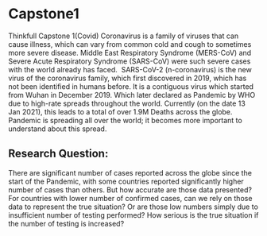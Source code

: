 # Capstone1
Thinkfull Capstone 1(Covid)
Coronavirus is a family of viruses that can cause illness, which can vary from common cold and cough to sometimes more severe disease. Middle East Respiratory Syndrome (MERS-CoV) and Severe Acute Respiratory Syndrome (SARS-CoV) were such severe cases with the world already has faced. 
SARS-CoV-2 (n-coronavirus) is the new virus of the coronavirus family, which first discovered in 2019, which has not been identified in humans before. It is a contiguous virus which started from Wuhan in December 2019. Which later declared as Pandemic by WHO due to high-rate spreads throughout the world. 
Currently (on the date 13 Jan 2021), this leads to a total of over 1.9M Deaths across the globe. Pandemic is spreading all over the world; it becomes more important to understand about this spread.
## Research Question:
There are significant number of cases reported across the globe since the start of the Pandemic, with some countries reported significantly higher number of cases than others. 
But how accurate are those data presented? For countries with lower number of confirmed cases, can we rely on those data to represent the true situation? Or are those low numbers simply due to insufficient number of testing performed? How serious is the true situation if the number of testing is increased?
